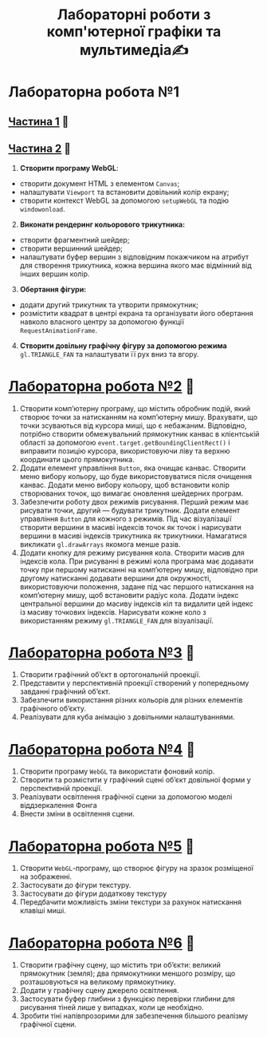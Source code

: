 <h1 align="center" style="font-weight: bold">Лабораторні роботи з комп'ютерної графіки та мультимедіа✍️</h1> 

# Лабораторна робота №1
## [Частина 1](https://hok405.github.io/Computer_Graphics_And_Multimedia/lab1/index1.html) 🔗
## [Частина 2](https://hok405.github.io/Computer_Graphics_And_Multimedia/lab1/index2.html) 🔗

1. **Створити програму WebGL**:
- створити документ HTML з елементом `Canvas`;
- налаштувати `Viewport` та встановити довільний колір екрану;
- створити контекст WebGL за допомогою `setupWebGL` та подію
`windowonload`.

2. **Виконати рендеринг кольорового трикутника:**
- створити фрагментний шейдер;
- створити вершинний шейдер;
- налаштувати буфер вершин з відповідним покажчиком на атрибут
для створення трикутника, кожна вершина якого має відмінний від інших
вершин колір.
3. **Обертання фігури:**
- додати другий трикутник та утворити прямокутник;
- розмістити квадрат в центрі екрана та організувати його обертання
навколо власного центру за допомогою функції `RequestAnimationFrame`.
4. **Створити довільну графічну фігуру за допомогою режима**
`gl.TRIANGLE_FAN` та налаштувати її рух вниз та вгору.

# [Лабораторна робота №2](https://hok405.github.io/Computer_Graphics_And_Multimedia/lab2) 🔗

1. Створити комп’ютерну програму, що містить обробник подій,
який створює точки за натисканням на комп’ютерну мишу.
Врахувати, що точки зсуваються від курсора миші, що є небажаним.
Відповідно, потрібно створити обмежувальний прямокутник канвас в
клієнтській області за допомогою `event.target.getBoundingClientRect()` і
виправити позицію курсора, використовуючи ліву та верхню координати
цього прямокутника.
2. Додати елемент управління `Button`, яка очищає канвас.
Створити меню вибору кольору, що буде використовуватися після
очищення канвас.
Додати меню вибору кольору, щоб встановити колір створюваних
точок, що вимагає оновлення шейдерних програм.
3. Забезпечити роботу двох режимів рисування. Перший режим має
рисувати точки, другий — будувати трикутник. Додати елемент управління
`Button` для кожного з режимів.
Під час візуалізації створити вершини в масиві індексів точок як
точок і нарисувати вершини в масиві індексів трикутника як трикутники.
Намагатися викликати `gl.drawArrays` якомога менше разів.
4. Додати кнопку для режиму рисування кола.
Створити масив для індексів кола. При рисуванні в режимі кола
програма має додавати точку при першому натисканні на комп’ютерну
мишу, відповідно при другому натисканні додавати вершини для
окружності, використовуючи положення, задане під час першого
натискання на комп’ютерну мишу, щоб встановити радіус кола.
Додати індекс центральної вершини до масиву індексів кіл та
видалити цей індекс із масиву точкових індексів.
Нарисувати кожне коло з використанням режиму `gl.TRIANGLE_FAN`
для візуалізації.

# [Лабораторна робота №3](https://hok405.github.io/Computer_Graphics_And_Multimedia/lab3) 🔗

1. Створити графічний об’єкт в ортогональній проекції.
2. Представити у перспективній проекції створений у попередньому
завданні графічний об’єкт.
3. Забезпечити використання різних кольорів для різних елементів
графічного об’єкту.
4. Реалізувати для куба анімацію з довільними налаштуваннями.

# [Лабораторна робота №4](https://hok405.github.io/Computer_Graphics_And_Multimedia/lab4) 🔗

1. Створити програму ``WebGL`` та використати фоновий колір.
2. Створити та розмістити у графічний сцені об’єкт довільної форми
у перспективній проекції.
3. Реалізувати освітлення графічної сцени за допомогою моделі
віддзеркалення Фонга
4. Внести зміни в освітлення сцени.

# [Лабораторна робота №5](https://hok405.github.io/Computer_Graphics_And_Multimedia/lab5) 🔗
1. Створити ``WebGL``-програму, що створює фігуру на зразок
розміщеної на зображенні.
2. Застосувати до фігури текстуру.
3. Застосувати до фігури додаткову текстуру
4. Передбачити можливість зміни текстури за рахунок натискання
клавіші миші.

# [Лабораторна робота №6](https://hok405.github.io/Computer_Graphics_And_Multimedia/lab6) 🔗
1. Створити графічну сцену, що містить три об’єкти: великий прямокутник (земля); два прямокутники меншого розміру, що розташовуються на великому прямокутнику.
2. Додати у графічну сцену джерело освітлення.
3. Застосувати буфер глибини з функцією перевірки глибини для
рисування тіней лише у випадках, коли це необхідно.
4. Зробити тіні напівпрозорими для забезпечення більшого реалізму
графічної сцени.